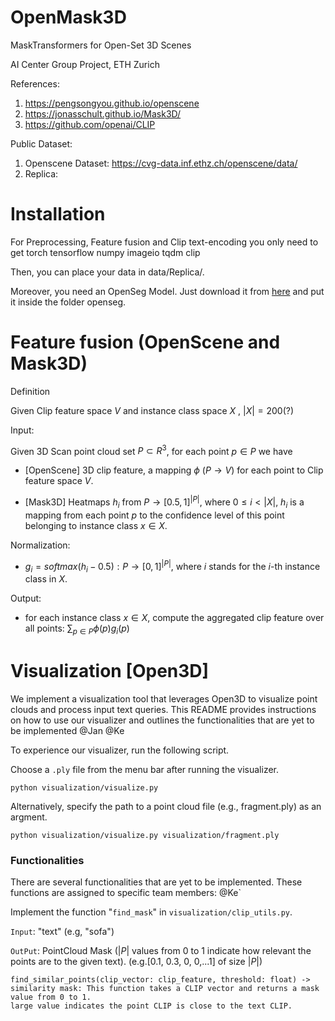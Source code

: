 # OpenMask3D
MaskTransformers for Open-Set 3D Scenes

AI Center Group Project, ETH Zurich

References:
1. https://pengsongyou.github.io/openscene
2. https://jonasschult.github.io/Mask3D/
3. https://github.com/openai/CLIP

Public Dataset:
1. Openscene Dataset: https://cvg-data.inf.ethz.ch/openscene/data/
2. Replica:


# Installation 
For Preprocessing, Feature fusion and Clip text-encoding you only need to get
    torch
    tensorflow
    numpy
    imageio
    tqdm
    clip

Then, you can place your data in data/Replica/.

Moreover, you need an OpenSeg Model. Just download it from [here](https://drive.google.com/file/d/1DgyH-1124Mo8p6IUJ-ikAiwVZDDfteak/view?usp=sharing)
and put it inside the folder openseg.

# Feature fusion  (OpenScene and Mask3D)

Definition
   
   Given Clip feature space $V$ and instance class space $`X`$ , $|X| = 200$(?)
   
   Input: 
   
   Given 3D Scan point cloud set $P \subset R^3$, for each point $p \in P$ we have
        
   - [OpenScene] 3D clip feature, a mapping $\phi$ ($P \to V$) for each point to Clip feature space $V$.
   <!---     
   - Mask3D heatmap, a mapping for each point to probability space over instance class $X$ , $\sum_{x \in X}Pr(p \in x) = 1$
   -->
   - [Mask3D] Heatmaps $h_i$ from $P \to [0.5, 1]^{|P|}$, where $0 \leq i < |X|$, $h_i$ is a mapping from each point $p$ to the confidence level of this point belonging to instance class $x \in X$.
   
   Normalization:
   - $g_i = softmax(h_i - 0.5) : P \to [0, 1]^{|P|}$, where $i$ stands for the $i$-th instance class in $X$.
   
   Output:
   
   - for each instance class $x \in X$, compute the aggregated clip feature over all points: $\sum_{p \in P} \phi (p) g_i(p)$
  

# Visualization [Open3D]

We implement a visualization tool that leverages Open3D to visualize point clouds and process input text queries. This README provides instructions on how to use our visualizer and outlines the functionalities that are yet to be implemented @Jan @Ke


To experience our visualizer, run the following script. 

Choose a `.ply` file from the menu bar after running the visualizer.

    python visualization/visualize.py
    

Alternatively, specify the path to a point cloud file (e.g., fragment.ply) as an argment.
 
    python visualization/visualize.py visualization/fragment.ply
    

### Functionalities

There are several functionalities that are yet to be implemented. These functions are assigned to specific team members:
@Ke` 

Implement the function "`find_mask`" in `visualization/clip_utils.py`.

`Input`:  "text"   (e.g, "sofa")

`OutPut`: PointCloud Mask ($|P|$ values from 0 to 1 indicate how relevant the points are to the given text). (e.g.[0.1, 0.3, 0, 0,...1] of size $|P|$)

    find_similar_points(clip_vector: clip_feature, threshold: float) -> similarity mask: This function takes a CLIP vector and returns a mask value from 0 to 1. 
    large value indicates the point CLIP is close to the text CLIP. 
